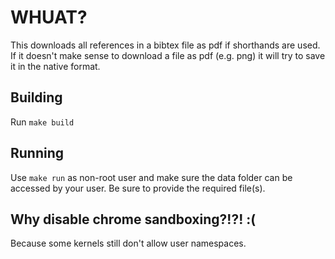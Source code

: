 # WHUAT?
This downloads all references in a bibtex file as pdf if shorthands are used. If it doesn't make sense to download a file as pdf (e.g. png) it will try to save it in the native format.

## Building
Run `make build`


## Running
Use `make run` as non-root user and make sure the data folder can be accessed by your user. Be sure to provide the required file(s).

## Why disable chrome sandboxing?!?! :(
Because some kernels still don't allow user namespaces.
